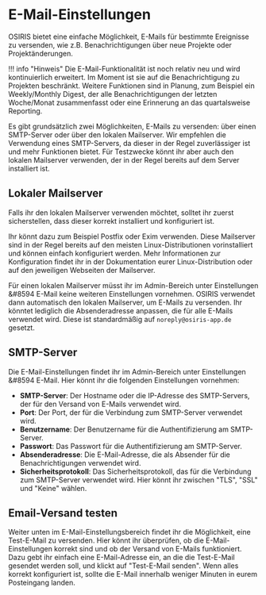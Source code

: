 # E-Mail-Einstellungen

<!-- md:version 1.5.0 -->

OSIRIS bietet eine einfache Möglichkeit, E-Mails für bestimmte Ereignisse zu versenden, wie z.B. Benachrichtigungen über neue Projekte oder Projektänderungen. 

!!! info "Hinweis"
    Die E-Mail-Funktionalität ist noch relativ neu und wird kontinuierlich erweitert. Im Moment ist sie auf die Benachrichtigung zu Projekten beschränkt. Weitere Funktionen sind in Planung, zum Beispiel ein Weekly/Monthly Digest, der alle Benachrichtigungen der letzten Woche/Monat zusammenfasst oder eine Erinnerung an das quartalsweise Reporting.

Es gibt grundsätzlich zwei Möglichkeiten, E-Mails zu versenden: über einen SMTP-Server oder über den lokalen Mailserver. Wir empfehlen die Verwendung eines SMTP-Servers, da dieser in der Regel zuverlässiger ist und mehr Funktionen bietet. Für Testzwecke könnt ihr aber auch den lokalen Mailserver verwenden, der in der Regel bereits auf dem Server installiert ist.

## Lokaler Mailserver

Falls ihr den lokalen Mailserver verwenden möchtet, solltet ihr zuerst sicherstellen, dass dieser korrekt installiert und konfiguriert ist. 

Ihr könnt dazu zum Beispiel Postfix oder Exim verwenden. Diese Mailserver sind in der Regel bereits auf den meisten Linux-Distributionen vorinstalliert und können einfach konfiguriert werden. Mehr Informationen zur Konfiguration findet ihr in der Dokumentation eurer Linux-Distribution oder auf den jeweiligen Webseiten der Mailserver.

Für einen lokalen Mailserver müsst ihr im Admin-Bereich unter Einstellungen &#8594 E-Mail keine weiteren Einstellungen vornehmen. OSIRIS verwendet dann automatisch den lokalen Mailserver, um E-Mails zu versenden. Ihr könntet lediglich die Absenderadresse anpassen, die für alle E-Mails verwendet wird. Diese ist standardmäßig auf `noreply@osiris-app.de` gesetzt. 

## SMTP-Server

Die E-Mail-Einstellungen findet ihr im Admin-Bereich unter Einstellungen &#8594 E-Mail. Hier könnt ihr die folgenden Einstellungen vornehmen:

- **SMTP-Server**: Der Hostname oder die IP-Adresse des SMTP-Servers, der für den Versand von E-Mails verwendet wird.
- **Port**: Der Port, der für die Verbindung zum SMTP-Server verwendet wird.
- **Benutzername**: Der Benutzername für die Authentifizierung am SMTP-Server.
- **Passwort**: Das Passwort für die Authentifizierung am SMTP-Server.
- **Absenderadresse**: Die E-Mail-Adresse, die als Absender für die Benachrichtigungen verwendet wird.
- **Sicherheitsprotokoll**: Das Sicherheitsprotokoll, das für die Verbindung zum SMTP-Server verwendet wird. Hier könnt ihr zwischen "TLS", "SSL" und "Keine" wählen.

## Email-Versand testen

Weiter unten im E-Mail-Einstellungsbereich findet ihr die Möglichkeit, eine Test-E-Mail zu versenden. Hier könnt ihr überprüfen, ob die E-Mail-Einstellungen korrekt sind und ob der Versand von E-Mails funktioniert. Dazu gebt ihr einfach eine E-Mail-Adresse ein, an die die Test-E-Mail gesendet werden soll, und klickt auf "Test-E-Mail senden". Wenn alles korrekt konfiguriert ist, sollte die E-Mail innerhalb weniger Minuten in eurem Posteingang landen.